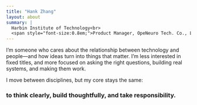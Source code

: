 ```yaml
---
title: "Hank Zhang"
layout: about
summary: |
  Harbin Institute of Technology<br>
  <span style="font-size:0.8em;">Product Manager, OpeNeuro Tech. Co., Ltd.</span>
---
```


  I’m someone who cares about the relationship between technology and people—and how ideas turn into things that matter. I’m less interested in fixed titles, and more focused on asking the right questions, building real systems, and making them work.

  I move between disciplines, but my core stays the same: 
  
  ### to think clearly, build thoughtfully, and take responsibility.</p>

